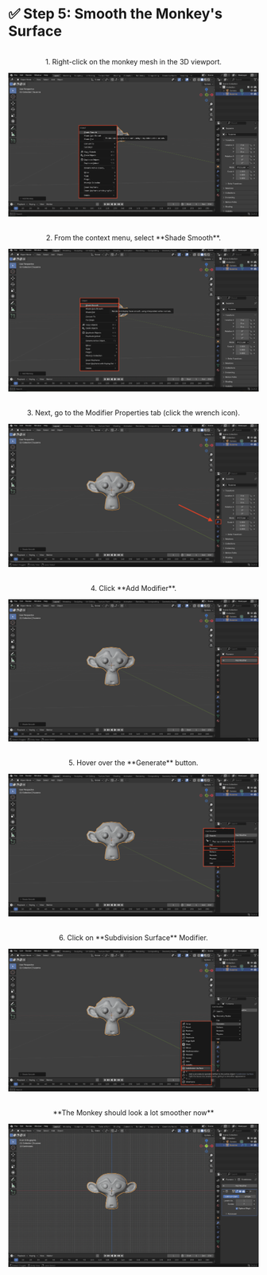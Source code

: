 # ✅ Step 5: Smooth the Monkey's Surface

<br />
<center>1. Right-click on the monkey mesh in the 3D viewport.<center>

![Blender Screenshot](assets/Screenshot_Right_Click_Monkey.png)


<br />
<center>2. From the context menu, select **Shade Smooth**.<center>

![Blender Screenshot](assets/Screenshot_Shade_Smooth.png)


<br />
<center>3. Next, go to the Modifier Properties tab (click the wrench icon).<center>

![Blender Screenshot](assets/Screenshot_Open_Modifiers_Tab.png)


<br />
<center>4. Click **Add Modifier**.<center>

![Blender Screenshot](assets/Screenshot_Click_Add_Modifier.png)

<br />
<center>5. Hover over the **Generate** button.<center>

![Blender Screenshot](assets/Screenshot_Hover_Generate.png)

<br />
<center>6. Click on **Subdivision Surface** Modifier.<center>

![Blender Screenshot](assets/Screenshot_Click_Sub_Surface.png)

<br />
<center>**The Monkey should look a lot smoother now**<center>

![Blender Screenshot](assets/Screenshot_Nicer_Smooth.png)
